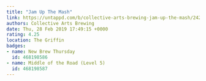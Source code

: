 ```yaml
---
title: "Jam Up The Mash"
link: https://untappd.com/b/collective-arts-brewing-jam-up-the-mash/2429039
authors: Collective Arts Brewing
date: Thu, 28 Feb 2019 17:49:15 +0000
rating: 4.25
location: The Griffin
badges:
- name: New Brew Thursday
  id: 468198586
- name: Middle of the Road (Level 5)
  id: 468198587
---
```

